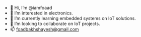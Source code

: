 - 👋 Hi, I’m @iamfoaad
- 👀 I’m interested in electronics.
- 🌱 I’m currently learning embedded systems on IoT solutions.
- 💞️ I’m looking to collaborate on IoT projects.
- 📫 foadbakhshayesh@gmail.com

<!---
iamfoaad/iamfoaad is a ✨ special ✨ repository because its `README.md` (this file) appears on your GitHub profile.
You can click the Preview link to take a look at your changes.
--->
